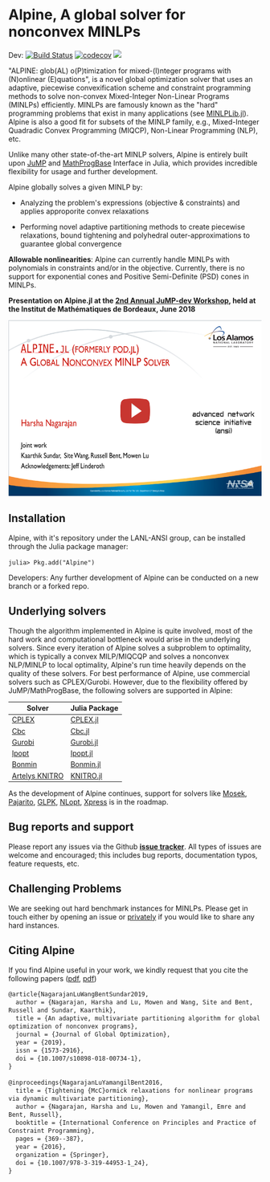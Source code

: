 # Alpine, A global solver for nonconvex MINLPs <span style="color:black"></span>

Dev: [![Build Status](https://travis-ci.org/lanl-ansi/Alpine.jl.svg?branch=master)](https://travis-ci.org/lanl-ansi/Alpine.jl)
[![codecov](https://codecov.io/gh/lanl-ansi/Alpine.jl/branch/master/graph/badge.svg)](https://codecov.io/gh/lanl-ansi/Alpine.jl)
[![](https://img.shields.io/badge/docs-latest-blue.svg)](https://lanl-ansi.github.io/Alpine.jl/latest/)

"ALPINE: glob(AL) o(P)timization for mixed-(I)nteger programs with (N)onlinear (E)quations", is a novel global optimization solver that uses an adaptive, piecewise convexification scheme and constraint programming methods to solve non-convex Mixed-Integer Non-Linear Programs (MINLPs) efficiently. MINLPs are famously known as the "hard" programming problems that exist in many applications (see [MINLPLib.jl](https://github.com/lanl-ansi/MINLPLib.jl)). Alpine is also a good fit for subsets of the MINLP family, e.g., Mixed-Integer Quadradic Convex Programming (MIQCP), Non-Linear Programming (NLP), etc.

Unlike many other state-of-the-art MINLP solvers, Alpine is entirely built upon [JuMP](https://github.com/JuliaOpt/JuMP.jl) and [MathProgBase](https://github.com/JuliaOpt/MathProgBase.jl) Interface in Julia, which provides incredible flexibility for usage and further development.

Alpine globally solves a given MINLP by:

* Analyzing the problem's expressions (objective & constraints) and applies approporite convex relaxations

* Performing novel adaptive partitioning methods to create piecewise relaxations, bound tightening and polyhedral outer-approximations to guarantee global convergence

**Allowable nonlinearities**: Alpine can currently handle MINLPs with polynomials in constraints and/or in the objective. Currently, there is no support for exponential cones and Positive Semi-Definite (PSD) cones in MINLPs. 

<!-- 
 **Illustration of Alpine's dynamic partitioning and outer-approximation on simple functions** ([Source](https://arxiv.org/abs/1707.02514))
 
<p align="center"> <img src="https://github.com/lanl-ansi/Alpine.jl/blob/master/Dynamic_partitions_github.png" width="580" class="centerImage"> </p>
-->
**Presentation on Alpine.jl at the [2nd Annual JuMP-dev Workshop](http://www.juliaopt.org/meetings/bordeaux2018/), held at the Institut de Mathématiques de Bordeaux, June 2018** 

[<img src="https://github.com/lanl-ansi/Alpine.jl/blob/master/alpine_slide.png" width="600" height="350">](https://www.youtube.com/watch?v=mwkhiEIS5JA)

## Installation

Alpine, with it's repository under the LANL-ANSI group, can be installed through the Julia package manager:

`julia> Pkg.add("Alpine")`

Developers: Any further development of Alpine can be conducted on a new branch or a forked repo.

## Underlying solvers

Though the algorithm implemented in Alpine is quite involved, most of the hard work and computational bottleneck would arise in the underlying solvers. Since every iteration of Alpine solves a subproblem to optimality, which is typically a convex MILP/MIQCQP and solves a nonconvex NLP/MINLP to local optimality, Alpine's run time heavily depends on the quality of these solvers. For best performance of Alpine, use commercial solvers such as CPLEX/Gurobi. However, due to the flexibility offered by JuMP/MathProgBase, the following solvers are supported in Alpine: 


| Solver                                                                         | Julia Package                                                |
|--------------------------------------------------------------------------------|--------------------------------------------------------------|
| [CPLEX](http://www-01.ibm.com/software/commerce/optimization/cplex-optimizer/) | [CPLEX.jl](https://github.com/JuliaOpt/CPLEX.jl)             |
| [Cbc](https://projects.coin-or.org/Cbc)                                        | [Cbc.jl](https://github.com/JuliaOpt/Clp.jl)                 |
| [Gurobi](http://gurobi.com/)                                                   | [Gurobi.jl](https://github.com/JuliaOpt/Gurobi.jl)           |
| [Ipopt](https://projects.coin-or.org/Ipopt)                                    | [Ipopt.jl](https://github.com/JuliaOpt/Ipopt.jl)             |
| [Bonmin](https://projects.coin-or.org/Bonmin)                                  | [Bonmin.jl](https://github.com/JuliaOpt/AmplNLWriter.jl)   |
| [Artelys KNITRO](http://artelys.com/en/optimization-tools/knitro)              | [KNITRO.jl](https://github.com/JuliaOpt/KNITRO.jl)           |

As the development of Alpine continues, support for solvers like [Mosek](http://www.mosek.com/), [Pajarito](https://github.com/JuliaOpt/Pajarito.jl), [GLPK](http://www.gnu.org/software/glpk/), [NLopt](http://ab-initio.mit.edu/wiki/index.php/NLopt), [Xpress](http://www.fico.com/en/products/fico-xpress-optimization-suite) is in the roadmap.

## Bug reports and support
Please report any issues via the Github **[issue tracker]**. All types of issues are welcome and encouraged; this includes bug reports, documentation typos, feature requests, etc. 

[issue tracker]: https://github.com/lanl-ansi/Alpine.jl/issues

## Challenging Problems
We are seeking out hard benchmark instances for MINLPs. Please get in touch either by opening an issue or [privately](https://harshangrjn.github.io/#contact) if you would like to share any hard instances.

## Citing Alpine

If you find Alpine useful in your work, we kindly request that you cite the following papers ([pdf](http://harshangrjn.github.io/pdf/JOGO_2018.pdf), [pdf](http://harshangrjn.github.io/pdf/CP_2016.pdf))
```
@article{NagarajanLuWangBentSundar2019,
  author = {Nagarajan, Harsha and Lu, Mowen and Wang, Site and Bent, Russell and Sundar, Kaarthik},
  title = {An adaptive, multivariate partitioning algorithm for global optimization of nonconvex programs},
  journal = {Journal of Global Optimization},
  year = {2019},
  issn = {1573-2916},
  doi = {10.1007/s10898-018-00734-1},
}

@inproceedings{NagarajanLuYamangilBent2016,
  title = {Tightening {McC}ormick relaxations for nonlinear programs via dynamic multivariate partitioning},
  author = {Nagarajan, Harsha and Lu, Mowen and Yamangil, Emre and Bent, Russell},
  booktitle = {International Conference on Principles and Practice of Constraint Programming},
  pages = {369--387},
  year = {2016},
  organization = {Springer},
  doi = {10.1007/978-3-319-44953-1_24},
}
```
